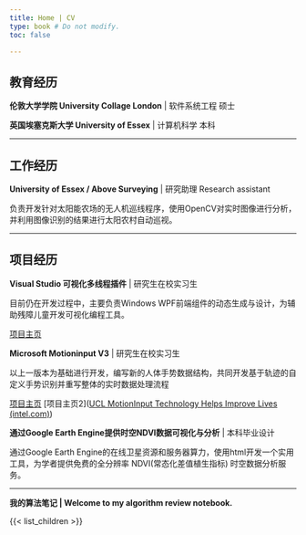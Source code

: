 ```yaml
---
title: Home | CV
type: book # Do not modify.
toc: false

---
```


## 教育经历

**伦敦大学学院 University Collage London** | 软件系统工程 硕士

**英国埃塞克斯大学 University of Essex** | 计算机科学 本科

------

## 工作经历

**University of Essex / Above Surveying** | 研究助理 Research assistant

负责开发针对太阳能农场的无人机巡线程序，使用OpenCV对实时图像进行分析，并利用图像识别的结果进行太阳农村自动巡视。

------

## 项目经历

**Visual Studio 可视化多线程插件** | 研究生在校实习生

目前仍在开发过程中，主要负责Windows WPF前端组件的动态生成与设计，为辅助残障儿童开发可视化编程工具。

[项目主页](https://marketplace.visualstudio.com/items?itemName=VisualThreadingAccessibleDragandDropcoding.VisualThreading)

**Microsoft Motioninput V3** | 研究生在校实习生 

以上一版本为基础进行开发，编写新的人体手势数据结构，共同开发基于轨迹的自定义手势识别并重写整体的实时数据处理流程 

[项目主页](http://www.touchlesscomputing.org/)
[项目主页2]([UCL MotionInput Technology Helps Improve Lives (intel.com)](https://www.intel.com/content/www/us/en/company-overview/wonderful/motion-input-technology.html)) 

**通过Google Earth Engine提供时空NDVI数据可视化与分析** | 本科毕业设计 

通过Google Earth Engine的在线卫星资源和服务器算力，使用html开发一个实用工具，为学者提供免费的全分辨率 NDVI(常态化差值植生指标) 时空数据分析服务。

------

**我的算法笔记 | Welcome to my algorithm review notebook.**

{{< list_children >}}